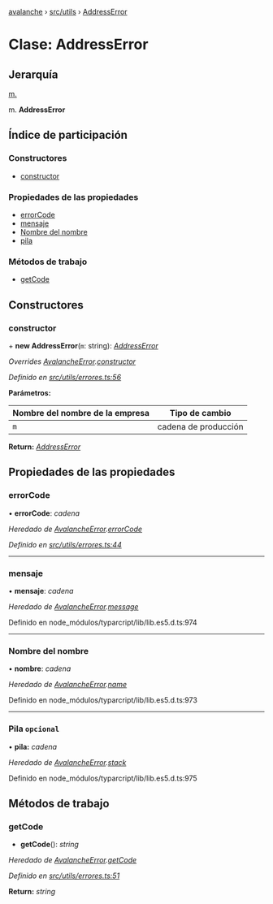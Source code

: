 [avalanche](../README.md) › [src/utils](../modules/src_utils.md) › [AddressError](src_utils.addresserror.md)

# Clase: AddressError

## Jerarquía

[m.](src_utils.avalancheerror.md)

m. **AddressError**

## Índice de participación

### Constructores

* [constructor](src_utils.addresserror.md#constructor)

### Propiedades de las propiedades

* [errorCode](src_utils.addresserror.md#errorcode)
* [mensaje](src_utils.addresserror.md#message)
* [Nombre del nombre](src_utils.addresserror.md#name)
* [pila](src_utils.addresserror.md#optional-stack)

### Métodos de trabajo

* [getCode](src_utils.addresserror.md#getcode)

## Constructores

### constructor

\+ **new AddressError**(`m`: string): *[AddressError](src_utils.addresserror.md)*

*Overrides [AvalancheError](src_utils.avalancheerror.md).[constructor](src_utils.avalancheerror.md#constructor)*

*Definido en [src/utils/errores.ts:56](https://github.com/ava-labs/avalanchejs/blob/ae78dee/src/utils/errors.ts#L56)*

**Parámetros:**

| Nombre del nombre de la empresa | Tipo de cambio |
------ | ------ |
| `m` | cadena de producción |

**Return:** *[AddressError](src_utils.addresserror.md)*

## Propiedades de las propiedades

### errorCode

• **errorCode**: *cadena*

*Heredado de [AvalancheError](src_utils.avalancheerror.md).[errorCode](src_utils.avalancheerror.md#errorcode)*

*Definido en [src/utils/errores.ts:44](https://github.com/ava-labs/avalanchejs/blob/ae78dee/src/utils/errors.ts#L44)*

___

### mensaje

• **mensaje**: *cadena*

*Heredado de [AvalancheError](src_utils.avalancheerror.md).[message](src_utils.avalancheerror.md#message)*

Definido en node_módulos/typarcript/lib/lib.es5.d.ts:974

___

### Nombre del nombre

• **nombre**: *cadena*

*Heredado de [AvalancheError](src_utils.avalancheerror.md).[name](src_utils.avalancheerror.md#name)*

Definido en node_módulos/typarcript/lib/lib.es5.d.ts:973

___

### Pila `opcional`

• **pila:** *cadena*

*Heredado de [AvalancheError](src_utils.avalancheerror.md).[stack](src_utils.avalancheerror.md#optional-stack)*

Definido en node_módulos/typarcript/lib/lib.es5.d.ts:975

## Métodos de trabajo

### getCode

- **getCode**(): *string*

*Heredado de [AvalancheError](src_utils.avalancheerror.md).[getCode](src_utils.avalancheerror.md#getcode)*

*Definido en [src/utils/errores.ts:51](https://github.com/ava-labs/avalanchejs/blob/ae78dee/src/utils/errors.ts#L51)*

**Return:** *string*
